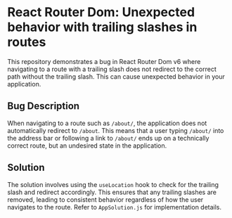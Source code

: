 # React Router Dom: Unexpected behavior with trailing slashes in routes

This repository demonstrates a bug in React Router Dom v6 where navigating to a route with a trailing slash does not redirect to the correct path without the trailing slash.  This can cause unexpected behavior in your application.

## Bug Description

When navigating to a route such as `/about/`, the application does not automatically redirect to `/about`.  This means that a user typing `/about/` into the address bar or following a link to `/about/` ends up on a technically correct route, but an undesired state in the application.

## Solution

The solution involves using the `useLocation` hook to check for the trailing slash and redirect accordingly.  This ensures that any trailing slashes are removed, leading to consistent behavior regardless of how the user navigates to the route.  Refer to `AppSolution.js` for implementation details.